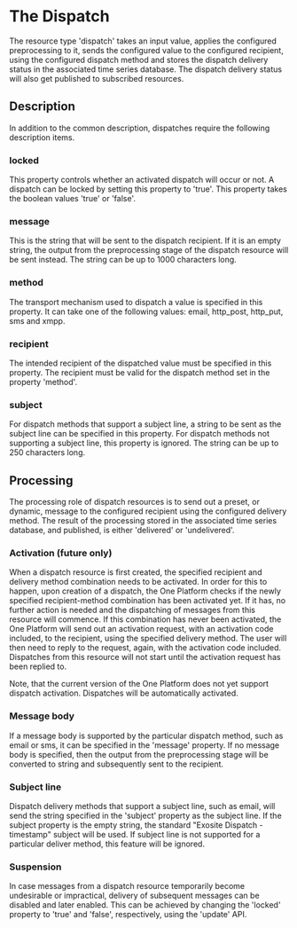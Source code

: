 The Dispatch
============

The resource type 'dispatch' takes an input value, applies the
configured preprocessing to it, sends the configured value to the
configured recipient, using the configured dispatch method and stores
the dispatch delivery status in the associated time series database. The
dispatch delivery status will also get published to subscribed
resources.

Description
-----------

In addition to the common description, dispatches require the following
description items.

### locked

This property controls whether an activated dispatch will occur or not.
A dispatch can be locked by setting this property to 'true'. This
property takes the boolean values 'true' or 'false'.

### message

This is the string that will be sent to the dispatch recipient. If it is
an empty string, the output from the preprocessing stage of the dispatch
resource will be sent instead. The string can be up to 1000 characters
long.

### method

The transport mechanism used to dispatch a value is specified in this
property. It can take one of the following values: email, http\_post,
http\_put, sms and xmpp.

### recipient

The intended recipient of the dispatched value must be specified in this
property. The recipient must be valid for the dispatch method set in the
property 'method'.

### subject

For dispatch methods that support a subject line, a string to be sent as
the subject line can be specified in this property. For dispatch methods
not supporting a subject line, this property is ignored. The string can
be up to 250 characters long.

Processing
----------

The processing role of dispatch resources is to send out a preset, or
dynamic, message to the configured recipient using the configured
delivery method. The result of the processing stored in the associated
time series database, and published, is either 'delivered' or
'undelivered'.

### Activation (future only)

When a dispatch resource is first created, the specified recipient and
delivery method combination needs to be activated. In order for this to
happen, upon creation of a dispatch, the One Platform checks if the
newly specified recipient-method combination has been activated yet. If
it has, no further action is needed and the dispatching of messages from
this resource will commence. If this combination has never been
activated, the One Platform will send out an activation request, with an
activation code included, to the recipient, using the specified delivery
method. The user will then need to reply to the request, again, with the
activation code included. Dispatches from this resource will not start
until the activation request has been replied to.

Note, that the current version of the One Platform does not yet support
dispatch activation. Dispatches will be automatically activated.

### Message body

If a message body is supported by the particular dispatch method, such
as email or sms, it can be specified in the 'message' property. If no
message body is specified, then the output from the preprocessing stage
will be converted to string and subsequently sent to the recipient.

### Subject line

Dispatch delivery methods that support a subject line, such as email,
will send the string specified in the 'subject' property as the subject
line. If the subject property is the empty string, the standard "Exosite
Dispatch - timestamp" subject will be used. If subject line is not
supported for a particular deliver method, this feature will be ignored.

### Suspension

In case messages from a dispatch resource temporarily become undesirable
or impractical, delivery of subsequent messages can be disabled and
later enabled. This can be achieved by changing the 'locked' property to
'true' and 'false', respectively, using the 'update' API.
